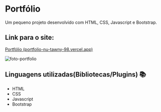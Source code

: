 # Portfólio
Um pequeno projeto desenvolvido com HTML, CSS, Javascript e Bootstrap.

## Link para o site: 
  [Portfólio (portfolio-nu-tawny-98.vercel.app)](https://portfolio-nu-tawny-98.vercel.app/index.html)


![foto-portfolio](https://user-images.githubusercontent.com/80080887/220394026-3ca260e4-92bb-400e-9f1f-9f3d866fce56.png)


## Linguagens utilizadas(Bibliotecas/Plugins) :books:

- HTML 
- CSS 
- Javascript
- Bootstrap
